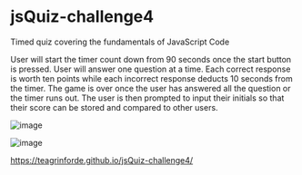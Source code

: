 # jsQuiz-challenge4
Timed quiz covering the fundamentals of JavaScript Code

User will start the timer count down from 90 seconds once the start button is pressed. User will answer one question at a time. Each correct response is worth ten points while each incorrect response deducts 10 seconds from the timer. The game is over once the user has answered all the question or the timer runs out. The user is then prompted to input their initials so that their score can be stored and compared to other users.

![image](https://user-images.githubusercontent.com/101753839/176305021-91dd7403-2423-4f62-aed5-ef5a33f03113.png)

![image](https://user-images.githubusercontent.com/101753839/176305202-f1b985ed-6c06-4983-89f2-a2c870f8c8c5.png)

https://teagrinforde.github.io/jsQuiz-challenge4/ 

